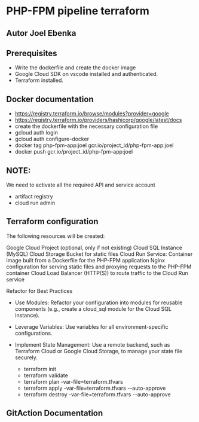 # PHP-FPM pipeline terraform #

## Autor Joel Ebenka ##

## Prerequisites ##

- Write the dockerfile and create the docker image
- Google Cloud SDK on vscode installed and authenticated.
- Terraform installed.

## Docker documentation ##

- https://registry.terraform.io/browse/modules?provider=google
- https://registry.terraform.io/providers/hashicorp/google/latest/docs
- create the dockerfile with the necessary configuration file
- gcloud auth login
- gcloud auth configure-docker
- docker tag  php-fpm-app:joel gcr.io/project_id/php-fpm-app:joel
- docker push gcr.io/project_id/php-fpm-app:joel

## NOTE: ##  
We need to activate all the required API and service account
- artifact registry
- cloud run admin

## Terraform configuration ##

The following resources will be created:

Google Cloud Project (optional, only if not existing)
Cloud SQL Instance (MySQL)
Cloud Storage Bucket for static files
Cloud Run Service:
Container image built from a Dockerfile for the PHP-FPM application
Nginx configuration for serving static files and proxying requests to the PHP-FPM container
Cloud Load Balancer (HTTP(S)) to route traffic to the Cloud Run service

Refactor for Best Practices

- Use Modules: Refactor your configuration into modules for reusable components (e.g., create a cloud_sql module for the Cloud SQL instance).
- Leverage Variables: Use variables for all environment-specific configurations.
- Implement State Management: Use a remote backend, such as Terraform Cloud or Google Cloud Storage, to manage your state file securely.

  - terraform init
  - terraform validate
  - terraform plan -var-file=terraform.tfvars
  - terraform apply -var-file=terraform.tfvars --auto-approve
  - terraform destroy -var-file=terraform.tfvars --auto-approve


## GitAction Documentation ##


